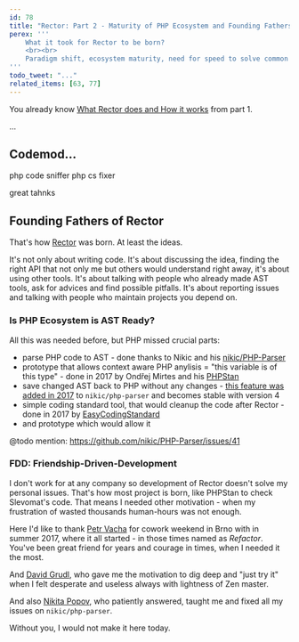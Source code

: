 ```yaml
---
id: 78
title: "Rector: Part 2 - Maturity of PHP Ecosystem and Founding Fathers"
perex: '''
    What it took for Rector to be born?
    <br><br>
    Paradigm shift, ecosystem maturity, need for speed to solve common problems community has. **And a great team you share [your work with](https://austinkleon.com/show-your-work/) that feedbacks and reflects.**
'''
todo_tweet: "..."
related_items: [63, 77] 
---
```


You already know [What Rector does and How it works](/blog/2018/02/19/rector-part-1-what-and-how/) from part 1.



...


## Codemod...

php code sniffer
php cs fixer

great tahnks





## Founding Fathers of Rector

That's how [Rector](https://github.com/rectorphp/rector) was born. At least the ideas.

It's not only about writing code. It's about discussing the idea, finding the right API that not only me but others would understand right away, it's about using other tools. It's about talking with people who already made AST tools, ask for advices and find possible pitfalls. It's about reporting issues and talking with people who maintain  projects you depend on.

### Is PHP Ecosystem is AST Ready?

All this was needed before, but PHP missed crucial parts:  

- parse PHP code to AST - done thanks to Nikic and his [nikic/PHP-Parser](https://github.com/nikic/PHP-Parser) 
- prototype that allows context aware PHP anylisis = "this variable is of this type" - done in 2017 by Ondřej Mirtes and his [PHPStan](/blog/2017/01/28/why-I-switched-scrutinizer-for-phpstan-and-you-should-too/)
- save changed AST back to PHP without any changes - [this feature was added in 2017](https://github.com/nikic/PHP-Parser/blob/master/doc/component/Pretty_printing.markdown#formatting-preserving-pretty-printing) to `nikic/php-parser` and becomes stable with version 4 
- simple coding standard tool, that would cleanup the code after Rector - done in 2017 by [EasyCodingStandard](https://github.com/Symplify/EasyCodingStandard)
- and prototype which would allow it

@todo mention: https://github.com/nikic/PHP-Parser/issues/41

### FDD: Friendship-Driven-Development

I don't work for at any company so development of Rector doesn't solve my personal issues. That's how most project is born, like PHPStan to check Slevomat's code. That means I needed other motivation - when my frustration of wasted thousands human-hours was not enough. 
 
Here I'd like to thank [Petr Vacha](https://) for cowork weekend in Brno with in summer 2017, where it all started - in those times named as *Refactor*. You've been great friend for years and courage in times, when I needed it the most.
 
And [David Grudl](https://davidgrudl.com/), who gave me the motivation to dig deep and "just try it" when I felt desperate and useless always with lightness of Zen master. 

And also [Nikita Popov](http://nikic.github.com/), who patiently answered, taught me and fixed all my issues on `nikic/php-parser`. 

Without you, I would not make it here today.

